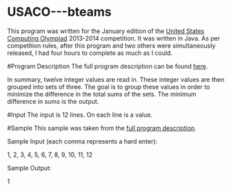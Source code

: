 # USACO---bteams
This program was written for the January edition of the [United States Computing Olympiad](http://usaco.org) 2013-2014 competition.  It was written in Java.  As per competition rules, after this program and two others were simultaneously released, I had four hours to complete as much as I could. 

#Program Description
 The full program description can be found [here](http://usaco.org/index.php?page=viewproblem2&cpid=378).  

In summary, twelve integer values are read in.  These integer values are then grouped into sets of three.  The goal is to group these values in order to minimize the difference in the total sums of the sets.  The minimum difference in sums is the output. 

#Input
The input is 12 lines.  On each line is a value.

#Sample
This sample was taken from the [full program description](http://usaco.org/index.php?page=viewproblem2&cpid=378).  

Sample Input (each comma represents a hard enter):

1, 2, 3, 4, 5, 6, 7, 8, 9, 10, 11, 12

Sample Output: 

1
